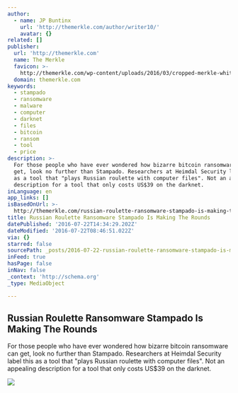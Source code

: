 ```yaml
---
author:
  - name: JP Buntinx
    url: 'http://themerkle.com/author/writer10/'
    avatar: {}
related: []
publisher:
  url: 'http://themerkle.com'
  name: The Merkle
  favicon: >-
    http://themerkle.com/wp-content/uploads/2016/03/cropped-merkle-white-1-192x192.png
  domain: themerkle.com
keywords:
  - stampado
  - ransomware
  - malware
  - computer
  - darknet
  - files
  - bitcoin
  - ransom
  - tool
  - price
description: >-
  For those people who have ever wondered how bizarre bitcoin ransomware can
  get, look no further than Stampado. Researchers at Heimdal Security label this
  as a tool that "plays Russian roulette with computer files". Not an appealing
  description for a tool that only costs US$39 on the darknet.
inLanguage: en
app_links: []
isBasedOnUrl: >-
  http://themerkle.com/russian-roulette-ransomware-stampado-is-making-the-rounds/
title: Russian Roulette Ransomware Stampado Is Making The Rounds
datePublished: '2016-07-22T14:34:29.202Z'
dateModified: '2016-07-22T08:46:51.022Z'
via: {}
starred: false
sourcePath: _posts/2016-07-22-russian-roulette-ransomware-stampado-is-making-the-rounds.md
inFeed: true
hasPage: false
inNav: false
_context: 'http://schema.org'
_type: MediaObject

---
```

<article style=""><h1>Russian Roulette Ransomware Stampado Is Making The Rounds</h1><p>For those people who have ever wondered how bizarre bitcoin ransomware can get, look no further than Stampado. Researchers at Heimdal Security label this as a tool that "plays Russian roulette with computer files". Not an appealing description for a tool that only costs US$39 on the darknet.</p><img src="http://themerkle.com/wp-content/uploads/2016/07/shutterstock_329271521.jpg" /></article>